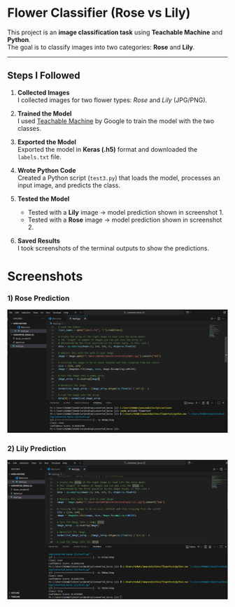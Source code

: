 #  Flower Classifier (Rose vs Lily)

This project is an **image classification task** using **Teachable Machine** and **Python**.  
The goal is to classify images into two categories: **Rose** and **Lily**.  

---

##  Steps I Followed

1. **Collected Images**  
   I collected images for two flower types: *Rose* and *Lily* (JPG/PNG).  

2. **Trained the Model**  
   I used [Teachable Machine](https://teachablemachine.withgoogle.com/) by Google to train the model with the two classes.  

3. **Exported the Model**  
   Exported the model in **Keras (.h5)** format and downloaded the `labels.txt` file.  

4. **Wrote Python Code**  
   Created a Python script (`test3.py`) that loads the model, processes an input image, and predicts the class.  

5. **Tested the Model**  
   - Tested with a **Lily** image → model prediction shown in screenshot 1.  
   - Tested with a **Rose** image → model prediction shown in screenshot 2.  

6. **Saved Results**  
I took screenshots of the terminal outputs to show the predictions.


# Screenshots

### 1) Rose Prediction
![Rose Output](Screenshot%202025-10-17%20034740.png)
### 2) Lily Prediction
![Lily Output](Screenshot%202025-10-17%20035416.png)

